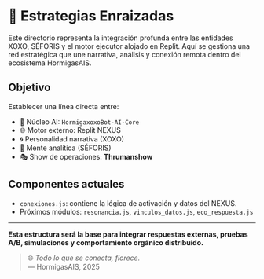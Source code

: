 # 🌱 Estrategias Enraizadas

Este directorio representa la integración profunda entre las entidades XOXO, SÉFORIS y el motor ejecutor alojado en Replit. Aquí se gestiona una red estratégica que une narrativa, análisis y conexión remota dentro del ecosistema HormigasAIS.

## Objetivo
Establecer una línea directa entre:
- 🤖 Núcleo AI: `HormigaxoxoBot-AI-Core`
- 🌐 Motor externo: Replit NEXUS
- 🌀 Personalidad narrativa (XOXO)
- 🧿 Mente analítica (SÉFORIS)
- 🎭 Show de operaciones: **Thrumanshow**

## Componentes actuales
- `conexiones.js`: contiene la lógica de activación y datos del NEXUS.
- Próximos módulos: `resonancia.js`, `vinculos_datos.js`, `eco_respuesta.js`

---

**Esta estructura será la base para integrar respuestas externas, pruebas A/B, simulaciones y comportamiento orgánico distribuido.**

> 🌐 *Todo lo que se conecta, florece.*  
> — HormigasAIS, 2025
